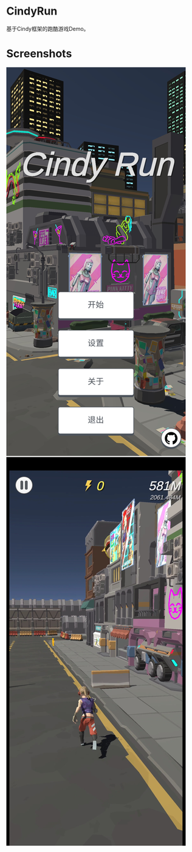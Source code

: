 # CindyRun

基于Cindy框架的跑酷游戏Demo。

# Screenshots
![p1](https://github.com/Hansin1997/CindyRun/raw/master/sreenshots/p1.jpg)
![p2](https://github.com/Hansin1997/CindyRun/raw/master/sreenshots/p2.jpg)
